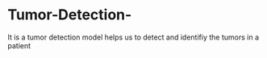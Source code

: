# Tumor-Detection-
It is a tumor detection model helps us to detect and identifiy the tumors in a patient
